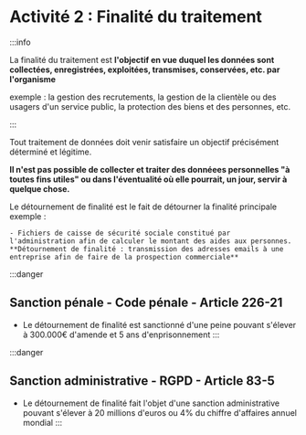 # Activité 2 : Finalité du traitement

:::info

La finalité du traitement est **l'objectif en vue duquel les données sont collectées, enregistrées, exploitées, transmises, conservées, etc. par l'organisme**

exemple : la gestion des recrutements, la gestion de la clientèle ou des usagers d'un service public, la protection des biens et des personnes, etc.

:::

Tout traitement de données doit venir satisfaire un objectif précisément déterminé et légitime.

**Il n'est pas possible de collecter et traiter des donnéees personnelles "à toutes fins utiles" ou dans l'éventualité où elle pourrait, un jour, servir à quelque chose.**

Le détournement de finalité est le fait de détourner la finalité principale 
exemple : 

    - Fichiers de caisse de sécurité sociale constitué par l'administration afin de calculer le montant des aides aux personnes.
    **Détournement de finalité : transmission des adresses emails à une entreprise afin de faire de la prospection commerciale**


:::danger

## Sanction pénale - Code pénale - Article 226-21

- Le détournement de finalité est sanctionné d'une peine pouvant s'élever à 300.000€ d'amende et 5 ans d'enprisonnement
:::

:::danger

## Sanction administrative - RGPD - Article 83-5

- Le détournement de finalité fait l'objet d'une sanction administrative pouvant s'élever à 20 millions d'euros ou 4% du chiffre d'affaires annuel mondial
:::
